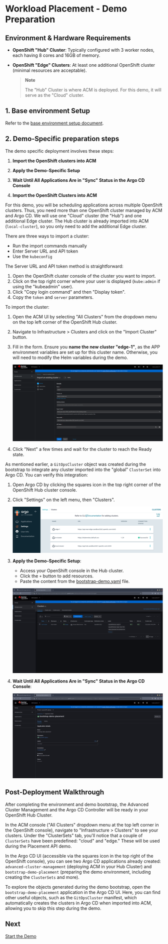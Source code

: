 # Workload Placement - Demo Preparation

## Environment & Hardware Requirements

* **OpenShift "Hub" Cluster**: Typically configured with 3 worker nodes, each having 8 cores and 16GB of memory.
* **OpenShift "Edge" Clusters**: At least one additional OpenShift cluster (minimal resources are acceptable).

  > **Note**
  >
  > The "Hub" Cluster is where ACM is deployed. For this demo, it will serve as the "Cloud" cluster.

## 1. Base environment Setup

Refer to the [base environment setup document](../../../bootstrap-environment/doc/bootstrap-environment-steps.md).

## 2. Demo-Specific preparation steps

The demo specific deployment involves these steps:

1. **Import the OpenShift clusters into ACM**
2. **Apply the Demo-Specific Setup**
3. **Wait Until All Applications Are in "Sync" Status in the Argo CD Console**

1. **Import the OpenShift Clusters into ACM**

For this demo, you will be scheduling applications across multiple OpenShift clusters. Thus, you need more than one OpenShift cluster managed by ACM and Argo CD. We will use one "Cloud" cluster (the "Hub") and one additional Edge cluster. The Hub cluster is already imported into ACM (`local-cluster`), so you only need to add the additional Edge cluster.

There are three ways to import a cluster:
* Run the import commands manually
* Enter Server URL and API token
* Use the `kubeconfig`

The Server URL and API token method is straightforward:

1. Open the OpenShift cluster console of the cluster you want to import.
2. Click on the top right corner where your user is displayed (`kube:admin` if using the "kubeadmin" user).
3. Click "Copy login command" and then "Display token".
4. Copy the `token` and `server` parameters.

To import the cluster:

1. Open the ACM UI by selecting "All Clusters" from the dropdown menu on the top left corner of the OpenShift Hub cluster.
2. Navigate to Infrastructure > Clusters and click on the "Import Cluster" button.
3. Fill in the form. Ensure you **name the new cluster "edge-1"**, as the APP environment variables are set up for this cluster name. Otherwise, you will need to modify the Helm variables during the demo.

   ![](images/00-import-cluster.png)

4. Click "Next" a few times and wait for the cluster to reach the Ready state.

As mentioned earlier, a `GitOpsCluster` object was created during the bootstrap to integrate any cluster imported into the "global" `ClusterSet` into Argo CD. You can verify this integration:

1. Open Argo CD by clicking the squares icon in the top right corner of the OpenShift Hub cluster console.
2. Click "Settings" on the left menu, then "Clusters".

   ![](images/00-import-cluster-argocd.png)


2. **Apply the Demo-Specific Setup**:
   - Access your OpenShift console in the Hub cluster.
   - Click the `+` button to add resources.
   - Paste the content from the [bootstrap-demo.yaml](../bootstrap-demo/bootstrap-demo.yaml) file.

   ![](images/bootstrap-demo-deploy.gif)

3. **Wait Until All Applications Are in "Sync" Status in the Argo CD Console**:

   ![](images/bootstrap-demo-wait.gif)

## Post-Deployment Walkthrough

After completing the environment and demo bootstrap, the Advanced Cluster Management and the Argo CD Controller will be ready in your OpenShift Hub Cluster.

In the ACM console ("All Clusters" dropdown menu at the top left corner in the OpenShift console), navigate to "Infrastructure > Clusters" to see your clusters. Under the "ClusterSets" tab, you'll notice that a couple of `ClusterSets` have been predefined: "cloud" and "edge." These will be used during the Placement API demo.

In the Argo CD UI (accessible via the squares icon in the top right of the OpenShift console), you can see two Argo CD applications already created: `advanced-cluster-management` (deploying ACM in your Hub Cluster) and `bootstrap-demo-placement` (preparing the demo environment, including creating the `ClusterSets` and more).

To explore the objects generated during the demo bootstrap, open the `bootstrap-demo-placement` application in the Argo CD UI. Here, you can find other useful objects, such as the `GitOpsCluster` manifest, which automatically creates the clusters in Argo CD when imported into ACM, allowing you to skip this step during the demo.

## Next

[Start the Demo](../README.md#demo)
